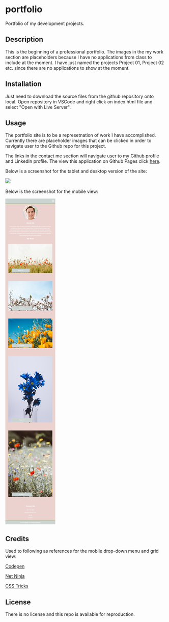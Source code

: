 # portfolio
Portfolio of my development projects.

## Description

This is the beginning of a professional portfolio. The images in the my work section are placeholders because I have no applications from class to include at the moment. I have just named the projects Project 01, Project 02 etc. since there are no applications to show at the moment.

## Installation

Just need to download the source files from the github repository onto local. Open repository in VSCode and right click on index.html file and select "Open with Live Server". 

## Usage

The portfolio site is to be a represetnation of work I have accomplished. Currently there are placeholder images that can be clicked in order to navigate user to the Github repo for this project. 

The links in the contact me section will navigate user to my Github profile and LinkedIn profile. The view this application on Github Pages click [here](https://garrettanderson.github.io/portfolio/).

Below is a screenshot for the tablet and desktop version of the site:

![](assets/images/portfolio-screenshot.png)

Below is the screenshot for the mobile view:

![](assets/images/portfolio-screenshot-mobile.png)



## Credits

Used to following as references for the mobile drop-down menu and grid view: 

[Codepen](https://codepen.io/taufik-nurrohman/pen/kKVrrE)

[Net Ninja](https://www.youtube.com/watch?v=FDh7Mdl2oww&list=PL4cUxeGkcC9g9Vh9MAA-XKnfJsWZnPZFw&index=9&themeRefresh=1)

[CSS Tricks](https://css-tricks.com/snippets/css/complete-guide-grid/)

## License

There is no license and this repo is available for reproduction.
